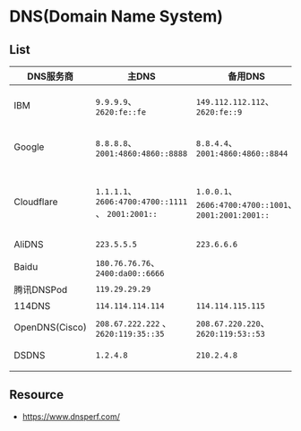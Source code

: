 # DNS(Domain Name System)

## List
|   DNS服务商  |     主DNS      |    备用DNS    |     备注          | 
|---------    |---------    |---------    |---------    |
| IBM              | `9.9.9.9`、 `2620:fe::fe`                    | `149.112.112.112`、 `2620:fe::9`   |  IBM、Global Cyber Alliance和 Packet Clearing House三家联合推出的公共DNS  https://www.quad9.net   |
| Google          | `8.8.8.8`、 `2001:4860:4860::8888`   | `8.8.4.4`、 `2001:4860:4860::8844` | 2009年12月3日左右发布的 https://developers.google.com/speed/public-dns/ ，2019.1.9支持DNS-over-TLS（DOT） |
| Cloudflare     | `1.1.1.1`、 `2606:4700:4700::1111` 、 `2001:2001::` | `1.0.0.1`、 `2606:4700:4700::1001`、 `2001:2001:2001::` | 2018年4月1日，Cloudflare联合APNIC(亚太互联网信息中心，负责全亚太地区的IP地址分配的机构，全世界有5个这种机构)推出的公共DNS服务。https://1dot1dot1dot1.cloudflare-dns.com/ |
| AliDNS         | `223.5.5.5   `                               | `223.6.6.6`                                | 2014年6月6日上线 http://www.alidns.com/ |
| Baidu           | `180.76.76.76`、 `2400:da00::6666` |                                              | 2014年12月8日上线 http://dudns.baidu.com/intro/publicdns/ |
| 腾讯DNSPod | `119.29.29.29`                            |                                              | https://www.dnspod.cn/Products/Public.DNS |
| 114DNS       | `114.114.114.114`                       | `114.114.115.115`                    |  2010年 http://www.114dns.com |
| OpenDNS(Cisco) | `208.67.222.222` 、 `2620:119:35::35`                  | `208.67.220.220`、 `2620:119:53::53`                      | 2006年7月 https://www.opendns.com |
| DSDNS       | `1.2.4.8`                                       | `210.2.4.8`                               | 官方机构CNNIC(中国互联网中心)运营的公共DNS，比较低调。 http://public.sdns.cn |


## Resource
- https://www.dnsperf.com/